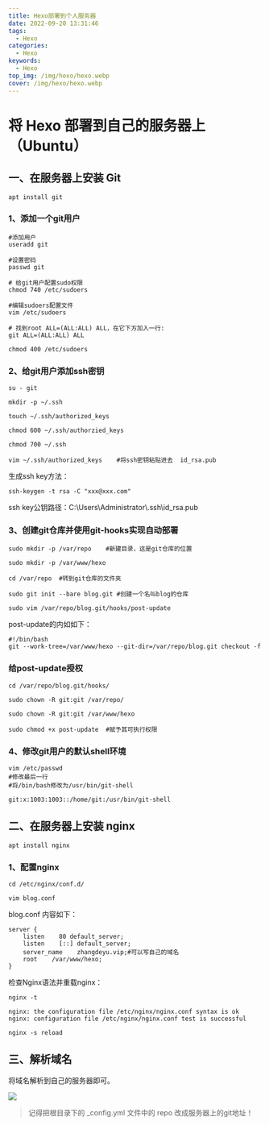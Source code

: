 ```yaml
---
title: Hexo部署到个人服务器
date: 2022-09-20 13:31:46
tags:
  - Hexo
categories:
  - Hexo
keywords:
  - Hexo
top_img: /img/hexo/hexo.webp
cover: /img/hexo/hexo.webp
---
```

# 将 Hexo 部署到自己的服务器上 （Ubuntu）

## 一、在服务器上安装 Git

```
apt install git
```

### 1、添加一个git用户

```
#添加用户
useradd git

#设置密码
passwd git

# 给git用户配置sudo权限
chmod 740 /etc/sudoers

#编辑sudoers配置文件
vim /etc/sudoers

# 找到root ALL=(ALL:ALL) ALL，在它下方加入一行:
git ALL=(ALL:ALL) ALL

chmod 400 /etc/sudoers
```

### 2、给git用户添加ssh密钥

```
su - git

mkdir -p ~/.ssh

touch ~/.ssh/authorized_keys

chmod 600 ~/.ssh/authorzied_keys

chmod 700 ~/.ssh

vim ~/.ssh/authorized_keys    #将ssh密钥粘贴进去  id_rsa.pub
```

生成ssh key方法：

```
ssh-keygen -t rsa -C "xxx@xxx.com"
```
ssh key公钥路径：C:\Users\Administrator\\.ssh\id_rsa.pub

### 3、创建git仓库并使用git-hooks实现自动部署

```
sudo mkdir -p /var/repo    #新建目录，这是git仓库的位置

sudo mkdir -p /var/www/hexo

cd /var/repo  #转到git仓库的文件夹

sudo git init --bare blog.git #创建一个名叫blog的仓库

sudo vim /var/repo/blog.git/hooks/post-update
```

post-update的内如如下：

```
#!/bin/bash
git --work-tree=/var/www/hexo --git-dir=/var/repo/blog.git checkout -f
```

### 给post-update授权

```
cd /var/repo/blog.git/hooks/

sudo chown -R git:git /var/repo/

sudo chown -R git:git /var/www/hexo

sudo chmod +x post-update  #赋予其可执行权限
```

### 4、修改git用户的默认shell环境

```
vim /etc/passwd
#修改最后一行
#将/bin/bash修改为/usr/bin/git-shell

git:x:1003:1003::/home/git:/usr/bin/git-shell
```

## 二、在服务器上安装 nginx

```
apt install nginx
```

### 1、配置nginx

```
cd /etc/nginx/conf.d/

vim blog.conf
```

blog.conf 内容如下：

```
server {
    listen    80 default_server;
    listen    [::] default_server;
    server_name    zhangdeyu.vip;#可以写自己的域名
    root    /var/www/hexo;
}
```

检查Nginx语法并重载nginx：

```
nginx -t

nginx: the configuration file /etc/nginx/nginx.conf syntax is ok
nginx: configuration file /etc/nginx/nginx.conf test is successful

nginx -s reload
```

## 三、解析域名

将域名解析到自己的服务器即可。

![](/img/hexo/7.png)

> 记得把根目录下的 _config.yml 文件中的 repo 改成服务器上的git地址！
